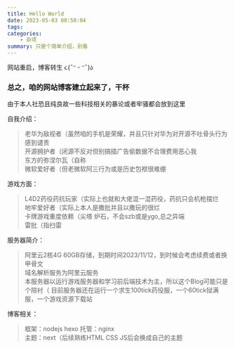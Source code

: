 ```yaml
---
title: Hello World
date: 2023-05-03 00:50:04
tags:
categories:
    - 杂项
summary: 只是个简单介绍，别看
---
```


网站重启，博客转生
૮(˶ᵔ ᵕ ᵔ˶)ა

<!--more-->

### 总之，咱的网站博客建立起来了，干杯

由于本人社恐且纯良故一些科技相关的暴论或者牢骚都会放到这里	

自我介绍：
>老华为敌视者（虽然咱的手机是荣耀，并且只针对华为对开源不吐骨头行为感到谴责	
开源拥护者（闭源不反对但别搞插广告偷数据不合理费用恶心我	
东方的弥涅尔瓦（自称	
微软爱好者（但老微软阿三行为或是历史包袱很难绷	

游戏方面：
>L4D2药役药抗玩家（实际上也就和大佬混一混药役，药抗只会机枪摆烂		
地牢爱好者（实际上本人是撒批并且以撒玩的很烂	
卡牌游戏重度依赖（尖塔 炉石，不会szb或是ygo,总之异端	
雷批（指扫雷	

服务器简介：
>阿里云2核4G 60GB存储，到期时间2023/11/12，到时候会考虑续费或者换甲骨文		
域名解析服务为阿里云服务		
本服务器以运行游戏服务器和学习前后端技术为主，所以这个Blog可能只是个陪衬（	
目前服务器还在运行一个求生100tick药役服，一个60tick狱满服，一个游戏资源下载站	

博客相关：
>框架：nodejs hexo	
托管：nginx	
主题：next（后续熟练HTML CSS JS后会换成自己的主题	
